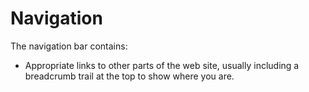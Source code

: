 # Navigation

The navigation bar contains:

   * Appropriate links to other parts of the web site, usually including a breadcrumb trail at the top to show where you are.